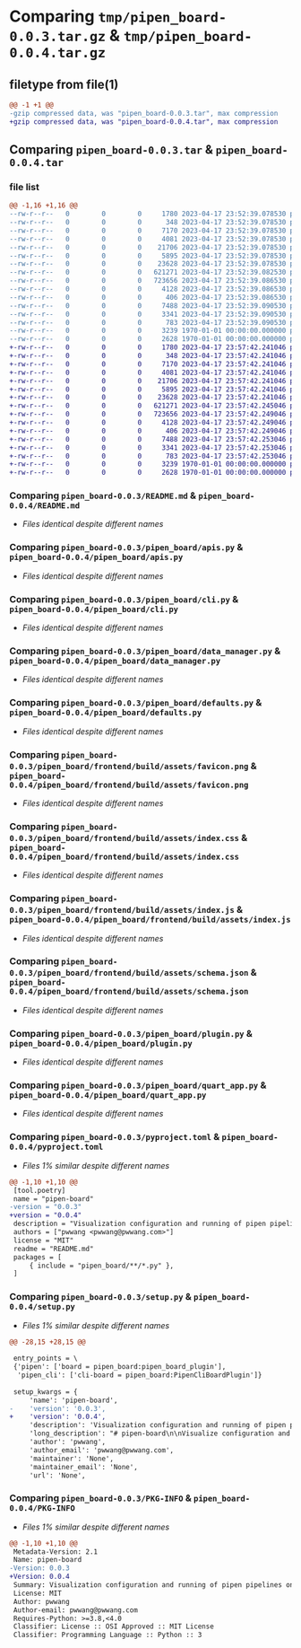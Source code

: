# Comparing `tmp/pipen_board-0.0.3.tar.gz` & `tmp/pipen_board-0.0.4.tar.gz`

## filetype from file(1)

```diff
@@ -1 +1 @@
-gzip compressed data, was "pipen_board-0.0.3.tar", max compression
+gzip compressed data, was "pipen_board-0.0.4.tar", max compression
```

## Comparing `pipen_board-0.0.3.tar` & `pipen_board-0.0.4.tar`

### file list

```diff
@@ -1,16 +1,16 @@
--rw-r--r--   0        0        0     1780 2023-04-17 23:52:39.078530 pipen_board-0.0.3/README.md
--rw-r--r--   0        0        0      348 2023-04-17 23:52:39.078530 pipen_board-0.0.3/pipen_board/__init__.py
--rw-r--r--   0        0        0     7170 2023-04-17 23:52:39.078530 pipen_board-0.0.3/pipen_board/apis.py
--rw-r--r--   0        0        0     4081 2023-04-17 23:52:39.078530 pipen_board-0.0.3/pipen_board/cli.py
--rw-r--r--   0        0        0    21706 2023-04-17 23:52:39.078530 pipen_board-0.0.3/pipen_board/data_manager.py
--rw-r--r--   0        0        0     5895 2023-04-17 23:52:39.078530 pipen_board-0.0.3/pipen_board/defaults.py
--rw-r--r--   0        0        0    23628 2023-04-17 23:52:39.078530 pipen_board-0.0.3/pipen_board/frontend/build/assets/favicon.png
--rw-r--r--   0        0        0   621271 2023-04-17 23:52:39.082530 pipen_board-0.0.3/pipen_board/frontend/build/assets/index.css
--rw-r--r--   0        0        0   723656 2023-04-17 23:52:39.086530 pipen_board-0.0.3/pipen_board/frontend/build/assets/index.js
--rw-r--r--   0        0        0     4128 2023-04-17 23:52:39.086530 pipen_board-0.0.3/pipen_board/frontend/build/assets/schema.json
--rw-r--r--   0        0        0      406 2023-04-17 23:52:39.086530 pipen_board-0.0.3/pipen_board/frontend/build/index.html
--rw-r--r--   0        0        0     7488 2023-04-17 23:52:39.090530 pipen_board-0.0.3/pipen_board/plugin.py
--rw-r--r--   0        0        0     3341 2023-04-17 23:52:39.090530 pipen_board-0.0.3/pipen_board/quart_app.py
--rw-r--r--   0        0        0      783 2023-04-17 23:52:39.090530 pipen_board-0.0.3/pyproject.toml
--rw-r--r--   0        0        0     3239 1970-01-01 00:00:00.000000 pipen_board-0.0.3/setup.py
--rw-r--r--   0        0        0     2628 1970-01-01 00:00:00.000000 pipen_board-0.0.3/PKG-INFO
+-rw-r--r--   0        0        0     1780 2023-04-17 23:57:42.241046 pipen_board-0.0.4/README.md
+-rw-r--r--   0        0        0      348 2023-04-17 23:57:42.241046 pipen_board-0.0.4/pipen_board/__init__.py
+-rw-r--r--   0        0        0     7170 2023-04-17 23:57:42.241046 pipen_board-0.0.4/pipen_board/apis.py
+-rw-r--r--   0        0        0     4081 2023-04-17 23:57:42.241046 pipen_board-0.0.4/pipen_board/cli.py
+-rw-r--r--   0        0        0    21706 2023-04-17 23:57:42.241046 pipen_board-0.0.4/pipen_board/data_manager.py
+-rw-r--r--   0        0        0     5895 2023-04-17 23:57:42.241046 pipen_board-0.0.4/pipen_board/defaults.py
+-rw-r--r--   0        0        0    23628 2023-04-17 23:57:42.241046 pipen_board-0.0.4/pipen_board/frontend/build/assets/favicon.png
+-rw-r--r--   0        0        0   621271 2023-04-17 23:57:42.245046 pipen_board-0.0.4/pipen_board/frontend/build/assets/index.css
+-rw-r--r--   0        0        0   723656 2023-04-17 23:57:42.249046 pipen_board-0.0.4/pipen_board/frontend/build/assets/index.js
+-rw-r--r--   0        0        0     4128 2023-04-17 23:57:42.249046 pipen_board-0.0.4/pipen_board/frontend/build/assets/schema.json
+-rw-r--r--   0        0        0      406 2023-04-17 23:57:42.249046 pipen_board-0.0.4/pipen_board/frontend/build/index.html
+-rw-r--r--   0        0        0     7488 2023-04-17 23:57:42.253046 pipen_board-0.0.4/pipen_board/plugin.py
+-rw-r--r--   0        0        0     3341 2023-04-17 23:57:42.253046 pipen_board-0.0.4/pipen_board/quart_app.py
+-rw-r--r--   0        0        0      783 2023-04-17 23:57:42.253046 pipen_board-0.0.4/pyproject.toml
+-rw-r--r--   0        0        0     3239 1970-01-01 00:00:00.000000 pipen_board-0.0.4/setup.py
+-rw-r--r--   0        0        0     2628 1970-01-01 00:00:00.000000 pipen_board-0.0.4/PKG-INFO
```

### Comparing `pipen_board-0.0.3/README.md` & `pipen_board-0.0.4/README.md`

 * *Files identical despite different names*

### Comparing `pipen_board-0.0.3/pipen_board/apis.py` & `pipen_board-0.0.4/pipen_board/apis.py`

 * *Files identical despite different names*

### Comparing `pipen_board-0.0.3/pipen_board/cli.py` & `pipen_board-0.0.4/pipen_board/cli.py`

 * *Files identical despite different names*

### Comparing `pipen_board-0.0.3/pipen_board/data_manager.py` & `pipen_board-0.0.4/pipen_board/data_manager.py`

 * *Files identical despite different names*

### Comparing `pipen_board-0.0.3/pipen_board/defaults.py` & `pipen_board-0.0.4/pipen_board/defaults.py`

 * *Files identical despite different names*

### Comparing `pipen_board-0.0.3/pipen_board/frontend/build/assets/favicon.png` & `pipen_board-0.0.4/pipen_board/frontend/build/assets/favicon.png`

 * *Files identical despite different names*

### Comparing `pipen_board-0.0.3/pipen_board/frontend/build/assets/index.css` & `pipen_board-0.0.4/pipen_board/frontend/build/assets/index.css`

 * *Files identical despite different names*

### Comparing `pipen_board-0.0.3/pipen_board/frontend/build/assets/index.js` & `pipen_board-0.0.4/pipen_board/frontend/build/assets/index.js`

 * *Files identical despite different names*

### Comparing `pipen_board-0.0.3/pipen_board/frontend/build/assets/schema.json` & `pipen_board-0.0.4/pipen_board/frontend/build/assets/schema.json`

 * *Files identical despite different names*

### Comparing `pipen_board-0.0.3/pipen_board/plugin.py` & `pipen_board-0.0.4/pipen_board/plugin.py`

 * *Files identical despite different names*

### Comparing `pipen_board-0.0.3/pipen_board/quart_app.py` & `pipen_board-0.0.4/pipen_board/quart_app.py`

 * *Files identical despite different names*

### Comparing `pipen_board-0.0.3/pyproject.toml` & `pipen_board-0.0.4/pyproject.toml`

 * *Files 1% similar despite different names*

```diff
@@ -1,10 +1,10 @@
 [tool.poetry]
 name = "pipen-board"
-version = "0.0.3"
+version = "0.0.4"
 description = "Visualization configuration and running of pipen pipelines on the web"
 authors = ["pwwang <pwwang@pwwang.com>"]
 license = "MIT"
 readme = "README.md"
 packages = [
     { include = "pipen_board/**/*.py" },
 ]
```

### Comparing `pipen_board-0.0.3/setup.py` & `pipen_board-0.0.4/setup.py`

 * *Files 1% similar despite different names*

```diff
@@ -28,15 +28,15 @@
 
 entry_points = \
 {'pipen': ['board = pipen_board:pipen_board_plugin'],
  'pipen_cli': ['cli-board = pipen_board:PipenCliBoardPlugin']}
 
 setup_kwargs = {
     'name': 'pipen-board',
-    'version': '0.0.3',
+    'version': '0.0.4',
     'description': 'Visualization configuration and running of pipen pipelines on the web',
     'long_description': "# pipen-board\n\nVisualize configuration and running of [pipen][1] pipelines on the web.\n\n## Installation\n\n```bash\npip install pipen-board\n```\n\n## Usage\n\n```bash\n$ pipen board --help\nUsage: pipen board [options] <pipeline> -- [pipeline options]\n\nVisualize configuration and running of pipen pipelines on the web\n\nRequired Arguments:\n  pipeline              The pipeline and the CLI arguments to run the pipeline. For the\n                        pipeline either `/path/to/pipeline.py:<pipeline>` or\n                        `<module.submodule>:<pipeline>` `<pipeline>` must be an instance of\n                        `Pipen` and running the pipeline should be called under `__name__ ==\n                        '__main__'.\n\nOptions:\n  -h, --help            show help message and exit\n  --port PORT           Port to serve the UI wizard [default: 18521]\n  --name NAME           The name of the pipeline. Default to the pipeline class name. You\n                        can use a different name to associate with a different set of\n                        configurations.\n  --additional FILE     Additional arguments for the pipeline, in YAML, INI, JSON or TOML\n                        format. Can have sections `ADDITIONAL_OPTIONS` and `RUNNING_OPTIONS`\n  --dev                 Run the pipeline in development mode. This will print verbosal\n                        logging information and reload the pipeline if a new instantce\n                        starts when page reloads.\n  --root ROOT           The root directory of the pipeline. [default: .]\n  --loglevel {auto,debug,info,warning,error,critical}\n                        Logging level. If `auto`, set to `debug` if `--dev` is set,\n                        otherwise `info` [default: auto]\n```\n\n[1]: https://github.com/pwwang/pipen\n",
     'author': 'pwwang',
     'author_email': 'pwwang@pwwang.com',
     'maintainer': 'None',
     'maintainer_email': 'None',
     'url': 'None',
```

### Comparing `pipen_board-0.0.3/PKG-INFO` & `pipen_board-0.0.4/PKG-INFO`

 * *Files 1% similar despite different names*

```diff
@@ -1,10 +1,10 @@
 Metadata-Version: 2.1
 Name: pipen-board
-Version: 0.0.3
+Version: 0.0.4
 Summary: Visualization configuration and running of pipen pipelines on the web
 License: MIT
 Author: pwwang
 Author-email: pwwang@pwwang.com
 Requires-Python: >=3.8,<4.0
 Classifier: License :: OSI Approved :: MIT License
 Classifier: Programming Language :: Python :: 3
```

